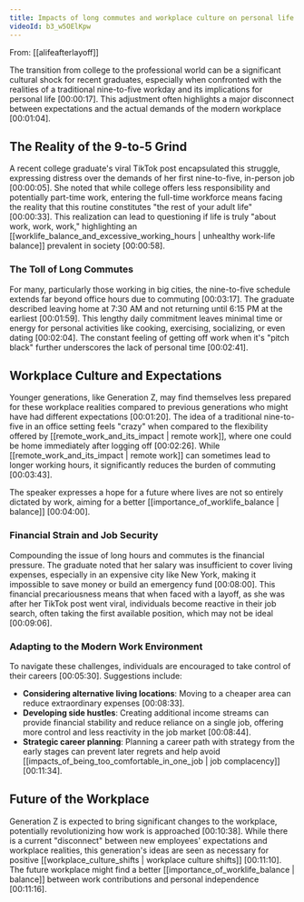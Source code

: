 ```yaml
---
title: Impacts of long commutes and workplace culture on personal life and job satisfaction
videoId: b3_w5OElKpw
---
```


From: [[alifeafterlayoff]] <br/> 

The transition from college to the professional world can be a significant cultural shock for recent graduates, especially when confronted with the realities of a traditional nine-to-five workday and its implications for personal life <a class="yt-timestamp" data-t="00:00:17">[00:00:17]</a>. This adjustment often highlights a major disconnect between expectations and the actual demands of the modern workplace <a class="yt-timestamp" data-t="00:01:04">[00:01:04]</a>.

## The Reality of the 9-to-5 Grind
A recent college graduate's viral TikTok post encapsulated this struggle, expressing distress over the demands of her first nine-to-five, in-person job <a class="yt-timestamp" data-t="00:00:05">[00:00:05]</a>. She noted that while college offers less responsibility and potentially part-time work, entering the full-time workforce means facing the reality that this routine constitutes "the rest of your adult life" <a class="yt-timestamp" data-t="00:00:33">[00:00:33]</a>. This realization can lead to questioning if life is truly "about work, work, work," highlighting an [[worklife_balance_and_excessive_working_hours | unhealthy work-life balance]] prevalent in society <a class="yt-timestamp" data-t="00:00:58">[00:00:58]</a>.

### The Toll of Long Commutes
For many, particularly those working in big cities, the nine-to-five schedule extends far beyond office hours due to commuting <a class="yt-timestamp" data-t="00:03:17">[00:03:17]</a>. The graduate described leaving home at 7:30 AM and not returning until 6:15 PM at the earliest <a class="yt-timestamp" data-t="00:01:59">[00:01:59]</a>. This lengthy daily commitment leaves minimal time or energy for personal activities like cooking, exercising, socializing, or even dating <a class="yt-timestamp" data-t="00:02:04">[00:02:04]</a>. The constant feeling of getting off work when it's "pitch black" further underscores the lack of personal time <a class="yt-timestamp" data-t="00:02:41">[00:02:41]</a>.

## Workplace Culture and Expectations
Younger generations, like Generation Z, may find themselves less prepared for these workplace realities compared to previous generations who might have had different expectations <a class="yt-timestamp" data-t="00:01:20">[00:01:20]</a>. The idea of a traditional nine-to-five in an office setting feels "crazy" when compared to the flexibility offered by [[remote_work_and_its_impact | remote work]], where one could be home immediately after logging off <a class="yt-timestamp" data-t="00:02:26">[00:02:26]</a>. While [[remote_work_and_its_impact | remote work]] can sometimes lead to longer working hours, it significantly reduces the burden of commuting <a class="yt-timestamp" data-t="00:03:43">[00:03:43]</a>.

The speaker expresses a hope for a future where lives are not so entirely dictated by work, aiming for a better [[importance_of_worklife_balance | balance]] <a class="yt-timestamp" data-t="00:04:00">[00:04:00]</a>.

### Financial Strain and Job Security
Compounding the issue of long hours and commutes is the financial pressure. The graduate noted that her salary was insufficient to cover living expenses, especially in an expensive city like New York, making it impossible to save money or build an emergency fund <a class="yt-timestamp" data-t="00:08:00">[00:08:00]</a>. This financial precariousness means that when faced with a layoff, as she was after her TikTok post went viral, individuals become reactive in their job search, often taking the first available position, which may not be ideal <a class="yt-timestamp" data-t="00:09:06">[00:09:06]</a>.

### Adapting to the Modern Work Environment
To navigate these challenges, individuals are encouraged to take control of their careers <a class="yt-timestamp" data-t="00:05:30">[00:05:30]</a>. Suggestions include:
*   **Considering alternative living locations**: Moving to a cheaper area can reduce extraordinary expenses <a class="yt-timestamp" data-t="00:08:33">[00:08:33]</a>.
*   **Developing side hustles**: Creating additional income streams can provide financial stability and reduce reliance on a single job, offering more control and less reactivity in the job market <a class="yt-timestamp" data-t="00:08:44">[00:08:44]</a>.
*   **Strategic career planning**: Planning a career path with strategy from the early stages can prevent later regrets and help avoid [[impacts_of_being_too_comfortable_in_one_job | job complacency]] <a class="yt-timestamp" data-t="00:11:34">[00:11:34]</a>.

## Future of the Workplace
Generation Z is expected to bring significant changes to the workplace, potentially revolutionizing how work is approached <a class="yt-timestamp" data-t="00:10:38">[00:10:38]</a>. While there is a current "disconnect" between new employees' expectations and workplace realities, this generation's ideas are seen as necessary for positive [[workplace_culture_shifts | workplace culture shifts]] <a class="yt-timestamp" data-t="00:11:10">[00:11:10]</a>. The future workplace might find a better [[importance_of_worklife_balance | balance]] between work contributions and personal independence <a class="yt-timestamp" data-t="00:11:16">[00:11:16]</a>.